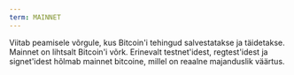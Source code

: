 ```yaml
---
term: MAINNET
---
```


Viitab peamisele võrgule, kus Bitcoin'i tehingud salvestatakse ja täidetakse. Mainnet on lihtsalt Bitcoin'i võrk. Erinevalt testnet'idest, regtest'idest ja signet'idest hõlmab mainnet bitcoine, millel on reaalne majanduslik väärtus.